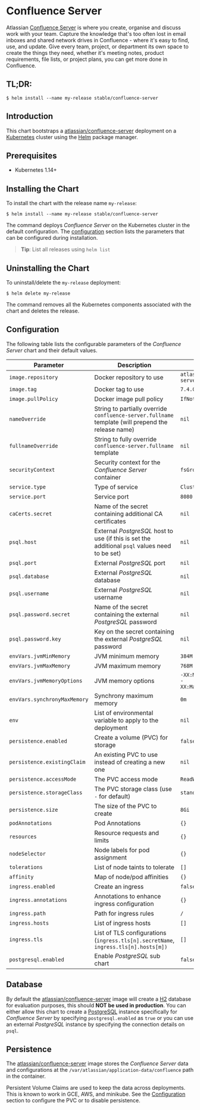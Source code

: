# Confluence Server

Atlassian [Confluence Server](https://www.atlassian.com/software/jira) is where you create, organise and discuss work with your team. Capture the knowledge that's too often lost in email inboxes and shared network drives in Confluence - where it's easy to find, use, and update. Give every team, project, or department its own space to create the things they need, whether it's meeting notes, product requirements, file lists, or project plans, you can get more done in Confluence.

## TL;DR:

```console
$ helm install --name my-release stable/confluence-server
```

## Introduction

This chart bootstraps a [atlassian/confluence-server](https://hub.docker.com/r/atlassian/confluence-server/) deployment on a [Kubernetes](http://kubernetes.io) cluster using the [Helm](https://helm.sh) package manager.

## Prerequisites

- Kubernetes 1.14+

## Installing the Chart

To install the chart with the release name `my-release`:

```console
$ helm install --name my-release stable/confluence-server
```

The command deploys _Confluence Server_ on the Kubernetes cluster in the default configuration. The [configuration](#configuration) section lists the parameters that can be configured during installation.

> **Tip**: List all releases using `helm list`

## Uninstalling the Chart

To uninstall/delete the `my-release` deployment:

```console
$ helm delete my-release
```

The command removes all the Kubernetes components associated with the chart and deletes the release.

## Configuration

The following table lists the configurable parameters of the _Confluence Server_ chart and their default values.

| Parameter                    | Description                                                                                        | Default                                                 |
| ---------------------------- | -------------------------------------------------------------------------------------------------- | ------------------------------------------------------- |
| `image.repository`           | Docker repository to use                                                                           | `atlassian/confluence-server`                           |
| `image.tag`                  | Docker tag to use                                                                                  | `7.4.0`                                                 |
| `image.pullPolicy`           | Docker image pull policy                                                                           | `IfNotPresent`                                          |
| `nameOverride`               | String to partially override `confluence-server.fullname` template (will prepend the release name) | `nil`                                                   |
| `fullnameOverride`           | String to fully override `confluence-server.fullname` template                                     | `nil`                                                   |
| `securityContext`            | Security context for the _Confluence Server_ container                                             | `fsGroup: 2002`                                         |
| `service.type`               | Type of service                                                                                    | `ClusterIP`                                             |
| `service.port`               | Service port                                                                                       | `8080`                                                  |
| `caCerts.secret`             | Name of the secret containing additional CA certificates                                           | `nil`                                                   |
| `psql.host`                  | External _PostgreSQL_ host to use (if this is set the additional `psql` values need to be set)     | `nil`                                                   |
| `psql.port`                  | External _PostgreSQL_ port                                                                         | `nil`                                                   |
| `psql.database`              | External _PostgreSQL_ database                                                                     | `nil`                                                   |
| `psql.username`              | External _PostgreSQL_ username                                                                     | `nil`                                                   |
| `psql.password.secret`       | Name of the secret containing the external _PostgreSQL_ password                                   | `nil`                                                   |
| `psql.password.key`          | Key on the secret containing the external _PostgreSQL_ password                                    | `nil`                                                   |
| `envVars.jvmMinMemory`       | JVM minimum memory                                                                                 | `384M`                                                  |
| `envVars.jvmMaxMemory`       | JVM maximum memory                                                                                 | `768M`                                                  |
| `envVars.jvmMemoryOptions`   | JVM memory options                                                                                 | `-XX:MaxMetaspaceSize=512m -XX:MaxDirectMemorySize=10m` |
| `envVars.synchronyMaxMemory` | Synchrony maximum memory                                                                           | `0m`                                                    |
| `env`                        | List of environmental variable to apply to the deployment                                          | `nil`                                                   |
| `persistence.enabled`        | Create a volume (PVC) for storage                                                                  | `false`                                                 |
| `persistence.existingClaim`  | An existing PVC to use instead of creating a new one                                               | `nil`                                                   |
| `persistence.accessMode`     | The PVC access mode                                                                                | `ReadWriteOnce`                                         |
| `persistence.storageClass`   | The PVC storage class (use `-` for default)                                                        | `standard`                                              |
| `persistence.size`           | The size of the PVC to create                                                                      | `8Gi`                                                   |
| `podAnnotations`             | Pod Annotations                                                                                    | `{}`                                                    |
| `resources`                  | Resource requests and limits                                                                       | `{}`                                                    |
| `nodeSelector`               | Node labels for pod assignment                                                                     | `{}`                                                    |
| `tolerations`                | List of node taints to tolerate                                                                    | `[]`                                                    |
| `affinity`                   | Map of node/pod affinities                                                                         | `{}`                                                    |
| `ingress.enabled`            | Create an ingress                                                                                  | `false`                                                 |
| `ingress.annotations`        | Annotations to enhance ingress configuration                                                       | `{}`                                                    |
| `ingress.path`               | Path for ingress rules                                                                             | `/`                                                     |
| `ingress.hosts`              | List of ingress hosts                                                                              | `[]`                                                    |
| `ingress.tls`                | List of TLS configurations (`ingress.tls[n].secretName`, `ingress.tls[n].hosts[m])`                | `[]`                                                    |
| `postgresql.enabled`         | Enable _PostgreSQL_ sub chart                                                                      | `false`                                                 |

## Database

By default the [atlassian/confluence-server](https://hub.docker.com/r/atlassian/confluence-server/) image will create a [H2](https://www.h2database.com/html/main.html) database for evaluation purposes, this should **NOT be used in production**. You can either allow this chart to create a [PostgreSQL](https://hub.docker.com/_/postgres) instance specifically for _Confluence Server_ by specifying `postgresql.enabled` as `true` or you can use an external _PostgreSQL_ instance by specifying the connection details on `psql`.

## Persistence

The [atlassian/confluence-server](https://hub.docker.com/r/atlassian/confluence-server/) image stores the _Confluence Server_ data and configurations at the `/var/atlassian/application-data/confluence` path in the container.

Persistent Volume Claims are used to keep the data across deployments. This is known to work in GCE, AWS, and minikube.
See the [Configuration](#configuration) section to configure the PVC or to disable persistence.
